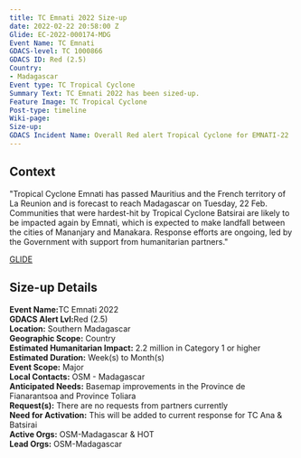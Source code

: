 ```yaml
---
title: TC Emnati 2022 Size-up
date: 2022-02-22 20:58:00 Z
Glide: EC-2022-000174-MDG
Event Name: TC Emnati
GDACS-level: TC 1000866
GDACS ID: Red (2.5)
Country:
- Madagascar
Event type: TC Tropical Cyclone
Summary Text: TC Emnati 2022 has been sized-up.
Feature Image: TC Tropical Cyclone
Post-type: timeline
Wiki-page: 
Size-up: 
GDACS Incident Name: Overall Red alert Tropical Cyclone for EMNATI-22
---
```


<h2>Context</h2>

"Tropical Cyclone Emnati has passed Mauritius and the French territory of La Reunion and is forecast to reach Madagascar on Tuesday, 22 Feb. Communities that were hardest-hit by Tropical Cyclone Batsirai are likely to be impacted again by Emnati, which is expected to make landfall between the cities of Mananjary and Manakara. Response efforts are ongoing, led by the Government with support from humanitarian partners."

<a href="https://glidenumber.net/glide/public/search/details.jsp?glide=22535&record=2&last=7495" target="_blank">GLIDE</a>

<h2>Size-up Details</h2>

<strong>Event Name:</strong>TC Emnati 2022<br>
<strong>GDACS Alert Lvl:</strong>Red (2.5)<br>
<strong>Location:</strong> Southern Madagascar<br>
<strong>Geographic Scope:</strong> Country<br>
<strong>Estimated Humanitarian Impact:</strong> 2.2 million in Category 1 or higher<br>
<strong>Estimated Duration:</strong> Week(s) to Month(s)<br>
<strong>Event Scope:</strong> Major<br>
<strong>Local Contacts:</strong> OSM - Madagascar<br>
<strong>Anticipated Needs:</strong> Basemap improvements in the Province de Fianarantsoa and Province Toliara<br>
<strong>Request(s):</strong> There are no requests from partners currently<br>
<strong>Need for Activation:</strong> This will be added to current response for TC Ana & Batsirai<br>
<strong>Active Orgs:</strong> OSM-Madagascar & HOT  <br>
<strong>Lead Orgs:</strong> OSM-Madagascar <br>
